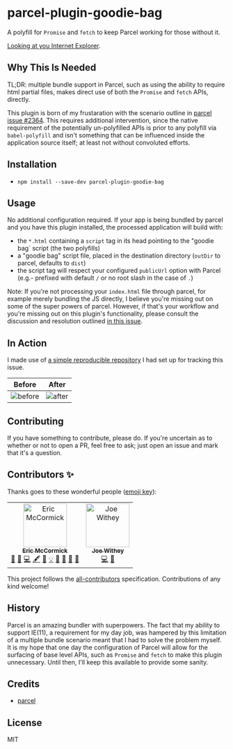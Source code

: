 # parcel-plugin-goodie-bag

A polyfill for `Promise` and `fetch` to keep Parcel working for those without it.

[Looking at you Internet Explorer](https://techcommunity.microsoft.com/t5/Windows-IT-Pro-Blog/The-perils-of-using-Internet-Explorer-as-your-default-browser/ba-p/331732).

## Why This Is Needed

TL;DR: multiple bundle support in Parcel, such as using the ability to require html partial files, makes direct use of both the `Promise` and `fetch` APIs, directly.

This plugin is born of my frustaration with the scenario outline in [parcel issue #2364](https://github.com/parcel-bundler/parcel/issues/2364). This requires additional intervention, since the native requirement of the potentially un-polyfilled APIs is prior to any polyfill via `babel-polyfill` and isn't something that can be influenced inside the application source itself; at least not without convoluted efforts.

## Installation

- `npm install --save-dev parcel-plugin-goodie-bag`

## Usage

No additional configuration required. If your app is being bundled by parcel and you have this plugin installed, the processed application will build with:

- the `*.html` containing a `script` tag in its head pointing to the "goodie bag` script (the two polyfills)
- a "goodie bag" script file, placed in the destination directory (`outDir` to parcel, defaults to `dist`)
- the script tag will respect your configured `publicUrl` option with Parcel (e.g.- prefixed with default `/` or no root slash in the case of `.`)

Note: If you're not processing your `index.html` file through parcel, for example merely bundling the JS directly, I believe you're missing out on some of the super powers of parcel. However, if that's your workflow and you're missing out on this plugin's functionality, please consult the discussion and resolution outlined [in this issue][non-html-support].

## In Action

I made use of [a simple reproducible repository](https://github.com/edm00se/parcel-ie11-issue-demo) I had set up for tracking this issue.

| Before                         | After                        |
|--------------------------------|------------------------------|
| ![before](assets/before.jpg)   | ![after](assets/after.jpg)   |

## Contributing

If you have something to contribute, please do. If you're uncertain as to whether or not to open a PR, feel free to ask; just open an issue and mark that it's a question.

## Contributors ✨

Thanks goes to these wonderful people ([emoji key](https://allcontributors.org/docs/en/emoji-key)):

<!-- ALL-CONTRIBUTORS-LIST:START - Do not remove or modify this section -->
<!-- prettier-ignore -->
<table>
  <tr>
    <td align="center"><a href="https://edm00se.codes/"><img src="https://avatars3.githubusercontent.com/u/622118?v=4" width="100px;" alt="Eric McCormick"/><br /><sub><b>Eric McCormick</b></sub></a><br /><a href="#blog-edm00se" title="Blogposts">📝</a> <a href="https://github.com/edm00se/parcel-plugin-goodie-bag/issues?q=author%3Aedm00se" title="Bug reports">🐛</a> <a href="https://github.com/edm00se/parcel-plugin-goodie-bag/commits?author=edm00se" title="Code">💻</a> <a href="#content-edm00se" title="Content">🖋</a> <a href="https://github.com/edm00se/parcel-plugin-goodie-bag/commits?author=edm00se" title="Documentation">📖</a> <a href="#example-edm00se" title="Examples">💡</a> <a href="#ideas-edm00se" title="Ideas, Planning, & Feedback">🤔</a> <a href="#maintenance-edm00se" title="Maintenance">🚧</a> <a href="#review-edm00se" title="Reviewed Pull Requests">👀</a> <a href="#userTesting-edm00se" title="User Testing">📓</a></td>
    <td align="center"><a href="https://github.com/Joe-Withey"><img src="https://avatars3.githubusercontent.com/u/12202750?v=4" width="100px;" alt="Joe Withey"/><br /><sub><b>Joe Withey</b></sub></a><br /><a href="https://github.com/edm00se/parcel-plugin-goodie-bag/commits?author=Joe-Withey" title="Code">💻</a> <a href="#ideas-Joe-Withey" title="Ideas, Planning, & Feedback">🤔</a></td>
  </tr>
</table>

<!-- ALL-CONTRIBUTORS-LIST:END -->

This project follows the [all-contributors](https://github.com/all-contributors/all-contributors) specification. Contributions of any kind welcome!

## History

Parcel is an amazing bundler with superpowers. The fact that my ability to support IE(11), a requirement for my day job, was hampered by this limitation of a multiple bundle scenario meant that I had to solve the problem myself. It is my hope that one day the configuration of Parcel will allow for the surfacing of base level APIs, such as `Promise` and `fetch` to make this plugin unnecessary. Until then, I'll keep this available to provide some sanity.

## Credits
- [parcel](https://parceljs.org/)

## License

MIT

[non-html-support]: https://github.com/edm00se/parcel-plugin-goodie-bag/issues/2#issuecomment-502219004
